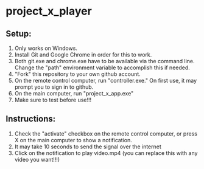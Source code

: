 # project_x_player

Setup:
------

1. Only works on Windows.
2. Install Git and Google Chrome in order for this to work.
3. Both git.exe and chrome.exe have to be available via the command line. Change the "path" environment variable to accomplish this if needed.
4. "Fork" this repository to your own github account.
5. On the remote control computer, run "controller.exe." On first use, it may prompt you to sign in to github.
6. On the main computer, run "project_x_app.exe"
7. Make sure to test before use!!!


Instructions:
-------------

1. Check the "activate" checkbox on the remote control computer, or press X on the main computer to show a notification.
2. It may take 10 seconds to send the signal over the internet
3. Click on the notification to play video.mp4 (you can replace this with any video you want!!!)
